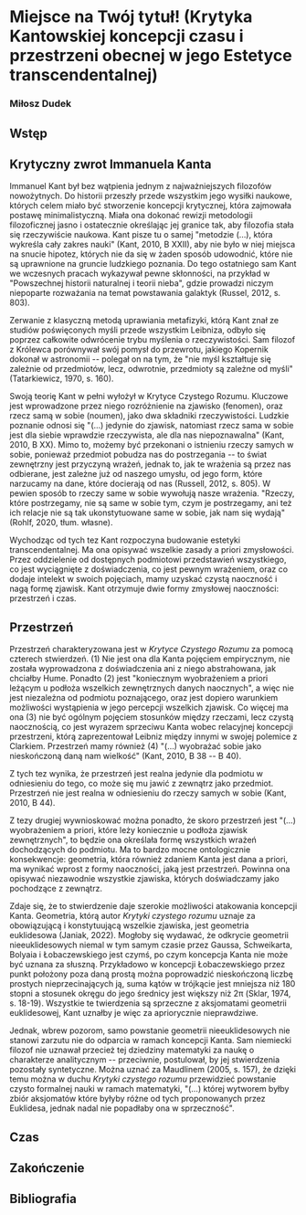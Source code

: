# Miejsce na Twój tytuł! (Krytyka Kantowskiej koncepcji czasu i przestrzeni obecnej w jego Estetyce transcendentalnej)

### Miłosz Dudek

## Wstęp

## Krytyczny zwrot Immanuela Kanta

Immanuel Kant był bez wątpienia jednym z najważniejszych filozofów nowożytnych. 
Do historii przeszły przede wszystkim jego wysiłki naukowe, których celem miało 
być stworzenie koncepcji krytycznej, która zajmowała postawę minimalistyczną. 
Miała ona dokonać rewizji metodologii filozoficznej jasno i ostatecznie 
określając jej granice tak, aby filozofia stała się rzeczywiście naukowa. Kant 
pisze tu o samej "metodzie (…), która wykreśla cały zakres nauki" (Kant, 2010, 
B XXII), aby nie było w niej miejsca na snucie hipotez, których nie da się 
w żaden sposób udowodnić, które nie są uprawnione na gruncie ludzkiego poznania. 
Do tego ostatniego sam Kant we wczesnych pracach wykazywał pewne skłonności, na 
przykład w "Powszechnej historii naturalnej i teorii nieba", gdzie prowadzi 
niczym niepoparte rozważania na temat powstawania galaktyk (Russel, 2012, s. 
803).

Zerwanie z klasyczną metodą uprawiania metafizyki, którą Kant znał ze studiów 
poświęconych myśli przede wszystkim Leibniza, odbyło się poprzez całkowite 
odwrócenie trybu myślenia o rzeczywistości. Sam filozof z Królewca porównywał 
swój pomysł do przewrotu, jakiego Kopernik dokonał w astronomii -- polegał on na 
tym, że "nie myśl kształtuje się zależnie od przedmiotów, lecz, odwrotnie, 
przedmioty są zależne od myśli" (Tatarkiewicz, 1970, s. 160).

Swoją teorię Kant w pełni wyłożył w Krytyce Czystego Rozumu. Kluczowe jest 
wprowadzone przez niego rozróżnienie na zjawisko (fenomen), oraz rzecz samą 
w sobie (noumen), jako dwa składniki rzeczywistości. Ludzkie poznanie odnosi się 
"(…) jedynie do zjawisk, natomiast rzecz sama w sobie jest dla siebie wprawdzie 
rzeczywista, ale dla nas niepoznawalna" (Kant, 2010, B XX). Mimo to, możemy być 
przekonani o istnieniu rzeczy samych w sobie, ponieważ przedmiot pobudza nas do 
postrzegania -- to świat zewnętrzny jest przyczyną wrażeń, jednak to, jak te 
wrażenia są przez nas odbierane, jest zależne już od naszego umysłu, od jego 
form, które narzucamy na dane, które docierają od nas (Russell, 2012, s. 805). 
W pewien sposób to rzeczy same w sobie wywołują nasze wrażenia. "Rzeczy, które 
postrzegamy, nie są same w sobie tym, czym je postrzegamy, ani też ich relacje 
nie są tak ukonstytuowane same w sobie, jak nam się wydają" (Rohlf, 2020, tłum. 
własne). 

Wychodząc od tych tez Kant rozpoczyna budowanie estetyki transcendentalnej. Ma 
ona opisywać wszelkie zasady a priori zmysłowości. Przez oddzielenie od 
dostępnych podmiotowi przedstawień wszystkiego, co jest wyciągnięte 
z doświadczenia, co jest pewnym wrażeniem, oraz co dodaje intelekt w swoich 
pojęciach, mamy uzyskać czystą naoczność i nagą formę zjawisk. Kant otrzymuje 
dwie formy zmysłowej naoczności: przestrzeń i czas. 

## Przestrzeń

Przestrzeń charakteryzowana jest w *Krytyce Czystego Rozumu* za pomocą czterech 
stwierdzeń. (1) Nie jest ona dla Kanta pojęciem empirycznym, nie została 
wyprowadzona z doświadczenia ani z niego abstrahowana, jak chciałby Hume. 
Ponadto (2) jest "koniecznym wyobrażeniem a priori leżącym u podłoża wszelkich 
zewnętrznych danych naocznych", a więc nie jest niezależna od podmiotu 
poznającego, oraz jest dopiero warunkiem możliwości wystąpienia w jego percepcji 
wszelkich zjawisk. Co więcej ma ona (3) nie być ogólnym pojęciem stosunków 
między rzeczami, lecz czystą naocznością, co jest wyrazem sprzeciwu Kanta wobec 
relacyjnej koncepcji przestrzeni, którą zaprezentował Leibniz między innymi 
w swojej polemice z Clarkiem. Przestrzeń mamy również (4) "(…) wyobrażać sobie 
jako nieskończoną daną nam wielkość" (Kant, 2010, B 38 -- B 40).

Z tych tez wynika, że przestrzeń jest realna jedynie dla podmiotu w odniesieniu 
do tego, co może się mu jawić z zewnątrz jako przedmiot. Przestrzeń nie jest 
realna w odniesieniu do rzeczy samych w sobie (Kant, 2010, B 44).

Z tezy drugiej wywnioskować można ponadto, że skoro przestrzeń jest "(…) 
wyobrażeniem a priori, które leży koniecznie u podłoża zjawisk zewnętrznych", to 
będzie ona określała formę wszystkich wrażeń dochodzących do podmiotu. Ma to 
bardzo mocne ontologicznie konsekwencje: geometria, która również zdaniem Kanta 
jest dana a priori, ma wynikać wprost z formy naoczności, jaką jest przestrzeń. 
Powinna ona opisywać niezawodnie wszystkie zjawiska, których doświadczamy jako 
pochodzące z zewnątrz.

Zdaje się, że to stwierdzenie daje szerokie możliwości atakowania koncepcji 
Kanta. Geometria, którą autor *Krytyki czystego rozumu* uznaje za obowiązującą 
i konstytuującą wszelkie zjawiska, jest geometria euklidesowa (Janiak, 2022). 
Mogłoby się wydawać, że odkrycie geometrii nieeuklidesowych niemal w tym samym 
czasie przez Gaussa, Schweikarta, Bolyaia i Łobaczewskiego jest czymś, po czym 
koncepcja Kanta nie może być uznana za słuszną. Przykładowo w koncepcji 
Łobaczewskiego przez punkt położony poza daną prostą można poprowadzić 
nieskończoną liczbę prostych nieprzecinających ją, suma kątów w trójkącie jest 
mniejsza niż 180 stopni a stosunek okręgu do jego średnicy jest większy niż 2π 
(Sklar, 1974, s. 18-19). Wszystkie te twierdzenia są sprzeczne z aksjomatami 
geometrii euklidesowej, Kant uznałby je więc za apriorycznie nieprawdziwe.

Jednak, wbrew pozorom, samo powstanie geometrii nieeuklidesowych nie stanowi 
zarzutu nie do odparcia w ramach koncepcji Kanta. Sam niemiecki filozof nie 
uznawał przecież tej dziedziny matematyki za naukę o charakterze analitycznym -- 
przeciwnie, postulował, by jej stwierdzenia pozostały syntetyczne. Można uznać 
za Maudlinem (2005, s. 157), że dzięki temu można w duchu *Krytyki czystego 
rozumu* przewidzieć powstanie czysto formalnej nauki w ramach matematyki, "(…) 
której wytworem byłby zbiór aksjomatów które byłyby różne od tych proponowanych 
przez Euklidesa, jednak nadal nie popadłaby ona w sprzeczność".


## Czas

## Zakończenie

## Bibliografia










